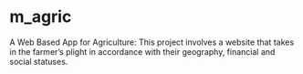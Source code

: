# m_agric
A Web Based App for Agriculture: This project involves a website that takes in the farmer’s plight in accordance with their geography, financial and social statuses.
